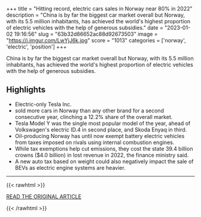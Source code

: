 +++
title = "Hitting record, electric cars sales in Norway near 80% in 2022"
description = "China is by far the biggest car market overall but Norway, with its 5.5 million inhabitants, has achieved the world's highest proportion of electric vehicles with the help of generous subsidies."
date = "2023-01-02 19:16:56"
slug = "63b32d86652ac88d92673503"
image = "https://i.imgur.com/LwYjJ6k.jpg"
score = "1013"
categories = ['norway', 'electric', 'position']
+++

China is by far the biggest car market overall but Norway, with its 5.5 million inhabitants, has achieved the world's highest proportion of electric vehicles with the help of generous subsidies.

## Highlights

- Electric-only Tesla Inc.
- sold more cars in Norway than any other brand for a second consecutive year, clinching a 12.2% share of the overall market.
- Tesla Model Y was the single most popular model of the year, ahead of Volkswagen's electric ID.4 in second place, and Skoda Enyaq in third.
- Oil-producing Norway has until now exempt battery electric vehicles from taxes imposed on rivals using internal combustion engines.
- While tax exemptions help cut emissions, they cost the state 39.4 billion crowns ($4.0 billion) in lost revenue in 2022, the finance ministry said.
- A new auto tax based on weight could also negatively impact the sale of BEVs as electric engine systems are heavier.

---

{{< rawhtml >}}
  <p class="article-category">
    <a target="_blank" href="https://www.reuters.com/business/autos-transportation/hitting-record-electric-cars-sales-norway-near-80-2022-2023-01-02/">READ THE ORIGINAL ARTICLE</a>
  </p>
{{< /rawhtml >}}
